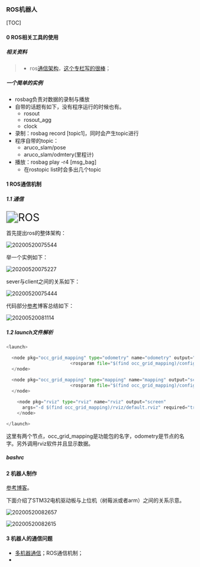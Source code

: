 ### ROS机器人

[TOC]

#### 0 ROS相关工具的使用

#####  相关资料

> - ros[通信架构](https://zhuanlan.zhihu.com/p/144602033)，[这个专栏写的很棒](https://zhuanlan.zhihu.com/c_1243036632745091072)；

##### 一个简单的实例

- rosbag负责对数据的录制与播放
- 自带的话题有如下，没有程序运行的时候也有。
  - rosout
  - rosout_agg
  - clock
- 录制：rosbag record [topic1]，同时会产生topic进行
- 程序自带的topic：
  - aruco_slam/pose
  - aruco_slam/odmtery(里程计)
- 播放：rosbag play -r4 [msg_bag]
  - 在rostopic list时会多出几个topic

#### 1 ROS通信机制

##### 1.1 通信

<img src="https://chendaxiashizhu-1259416116.cos.ap-beijing.myqcloud.com/ROS.jpeg" alt="ROS" style="zoom:200%;" />

首先提出ros的整体架构：

![20200520075544](https://chendaxiashizhu-1259416116.cos.ap-beijing.myqcloud.com/20200520075544.png)

举一个实例如下：

![20200520075227](https://chendaxiashizhu-1259416116.cos.ap-beijing.myqcloud.com/20200520075227.png)

sever与client之间的关系如下：

![20200520075444](https://chendaxiashizhu-1259416116.cos.ap-beijing.myqcloud.com/20200520075444.png)

代码部分[参考](https://zhuanlan.zhihu.com/p/64562169)博客总结如下：

![20200520081114](https://chendaxiashizhu-1259416116.cos.ap-beijing.myqcloud.com/20200520081114.png)

##### 1.2 launch文件解析

```python
<launch>

  <node pkg="occ_grid_mapping" type="odometry" name="odometry" output="screen" clear_params="true">
						<rosparam file="$(find occ_grid_mapping)/config/default.yaml" command="load" />
  </node>

  <node pkg="occ_grid_mapping" type="mapping" name="mapping" output="screen" clear_params="true">
						<rosparam file="$(find occ_grid_mapping)/config/default.yaml" command="load" />
  </node>
  
	<node pkg="rviz" type="rviz" name="rviz" output="screen" 
      args="-d $(find occ_grid_mapping)/rviz/default.rviz" required="true">
    </node>

</launch>
```

这里有两个节点，occ_grid_mapping是功能包的名字，odometry是节点的名字。另外调用rviz软件并且显示数据。

##### bashrc

 	

#### 2 机器人制作

[参考博客](https://zhuanlan.zhihu.com/p/68186600)。

下面介绍了STM32电机驱动板与上位机（树莓派或者arm）之间的关系示意。

![20200520082657](https://chendaxiashizhu-1259416116.cos.ap-beijing.myqcloud.com/20200520082657.png)

![20200520082615](https://chendaxiashizhu-1259416116.cos.ap-beijing.myqcloud.com/20200520082615.png)



#### 3 机器人的通信问题	

- [多机器通信](https://zhuanlan.zhihu.com/p/101331694)；ROS通信机制；
- 